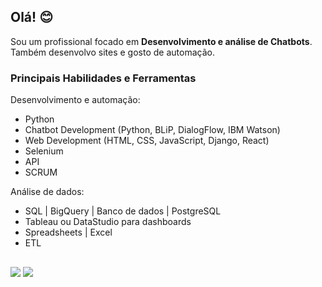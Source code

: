 ## Olá! 😊

Sou um profissional focado em **Desenvolvimento e análise de Chatbots**. Também desenvolvo sites e gosto de automação.

### Principais Habilidades e Ferramentas

Desenvolvimento e automação:
- Python
- Chatbot Development (Python, BLiP, DialogFlow, IBM Watson)
- Web Development (HTML, CSS, JavaScript, Django, React)
- Selenium
- API
- SCRUM

Análise de dados:
- SQL | BigQuery | Banco de dados | PostgreSQL
- Tableau ou DataStudio para dashboards
- Spreadsheets | Excel
- ETL

## 

<div> 
  <a href = "mailto:ueniry.t@gmail.com"><img src="https://img.shields.io/badge/-Gmail-%23333?style=for-the-badge&logo=gmail&logoColor=white" target="_blank"></a>
  <a href="https://www.linkedin.com/in/ueniry-felipe/" target="_blank"><img src="https://img.shields.io/badge/-LinkedIn-%230077B5?style=for-the-badge&logo=linkedin&logoColor=white" target="_blank"></a> 
</div>
